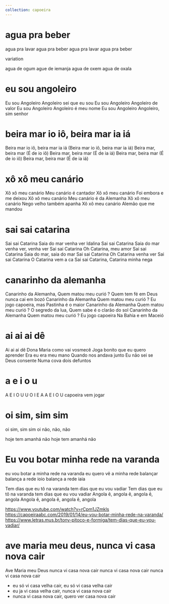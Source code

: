 ```yaml
---
collection: capoeira
---
```

# agua pra beber

agua pra lavar
agua pra beber
agua pra lavar
agua pra beber

variation

agua de ogum
ague de iemanja
agua de oxem
agua de oxala

# eu sou angoleiro

Eu sou Angoleiro
Angoleiro sei que eu sou
Eu sou Angoleiro
Angoleiro de valor
Eu sou Angoleiro
Angoleiro é meu nome
Eu sou Angoleiro
Angoleiro, sim senhor

# beira mar io iô, beira mar ia iá

Beira mar io iô, beira mar ia iá
(Beira mar io iô, beira mar ia iá)
Beira mar, beira mar
(É de io iô)
Beira mar, beira mar
(É de ia iá)
Beira mar, beira mar
(É de io iô)
Beira mar, beira mar
(É de ia iá)

# xô xô meu canário

Xô xô meu canário
Meu canário é cantador
Xô xô meu canário
Foi embora e me deixou
Xô xô meu canário
Meu canário é da Alemanha
Xô xô meu canário
Nego velho também apanha
Xô xô meu canário
Alemão que me mandou

# sai sai catarina

Sai sai Catarina
Saia do mar venha ver Idalina
Sai sai Catarina
Saia do mar venha ver, venha ver
Sai sai Catarina
Oh Catarina, meu amor
Sai sai Catarina
Saia do mar, saia do mar
Sai sai Catarina
Oh Catarina venha ver
Sai sai Catarina
O Catarina vem a ca
Sai sai Catarina,
Catarina minha nega

# canarinho da alemanha

Canarinho da Alemanha,
Quem matou meu curió ?
Quem tem fé em Deus
nunca cai em bozó
Canarinho da Alemanha
Quem matou meu curió ?
Eu jogo capoeira,
mas Pastinha é o maior
Canarinho da Alemanha
Quem matou meu curió ?
O segredo da lua,
Quem sabe é o clarão do sol
Canarinho da Alemanha
Quem matou meu curió ?
Eu jogo capoeira
Na Bahia e em Maceió

# ai ai ai dê

Ai ai ai dê
Dona Maria como vai vosmecê
Joga bonito que eu quero aprender
Era eu era meu mano
Quando nos andava junto
Eu não sei se Deus consente
Numa cova dois defuntos

# a e i o u

A E I O U
U O I E A
A E I O U
capoeira vem jogar

# oi sim, sim sim

oi sim, sim sim
oi não, não, não

hoje tem amanhá não
hoje tem amanhá não

# Eu vou botar minha rede na varanda

eu vou botar a minha rede na varanda
eu quero vê a minha rede balançar
balança a rede ioio
balança a rede iaia

Tem dias que eu tô na varanda
tem dias que eu vou vadiar
Tem dias que eu tô na varanda
tem dias que eu vou vadiar
Angola ê, angola ê, angola ê, angola
Angola ê, angola ê, angola ê, angola

https://www.youtube.com/watch?v=rCpm1JZmkls
https://capoeiraabc.com/2019/01/14/eu-vou-botar-minha-rede-na-varanda/
https://www.letras.mus.br/tony-pitoco-e-formiga/tem-dias-que-eu-vou-vadiar/

# ave maria meu deus, nunca vi casa nova cair

Ave Maria meu Deus
nunca vi casa nova cair
nunca vi casa nova cair
nunca vi casa nova cair

- eu só vi casa velha cair, eu só vi casa velha cair
- eu ja vi casa velha cair, nunca vi casa nova cair
- nunca vi casa nova cair, quero ver casa nova cair
